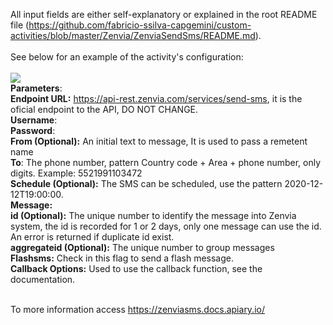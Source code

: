 All input fields are either self-explanatory or explained in the root README file (<a href="https://github.com/fabricio-ssilva-capgemini/custom-activities/blob/master/Zenvia/ZenviaSendSms/README.md">https://github.com/fabricio-ssilva-capgemini/custom-activities/blob/master/Zenvia/ZenviaSendSms/README.md</a>).
<br><br>
See below for an example of the activity's configuration:
<br><br>
<img src="https://github.com/fabricio-ssilva-capgemini/custom-activities/blob/master/Zenvia/ZenviaSendSms/Sample.png?raw=true">
<br>
<b>Parameters</b>:
<br>
<b>Endpoint URL:</b> https://api-rest.zenvia.com/services/send-sms, it is the oficial endpoint to the API, DO NOT CHANGE.
<br>
<b>Username</b>:
<br>
<b>Password</b>: 
<br>
<b>From (Optional):</b> An initial text to message, It is used to pass a remetent name
<br>
<b>To</b>: The phone number, pattern Country code + Area + phone number, only digits. Example: 5521991103472
<br>
<b>Schedule (Optional):</b> The SMS can be scheduled, use the pattern 2020-12-12T19:00:00.
<br>
<b>Message:</b> 
<br>
<b>id (Optional):</b> The unique number to identify the message into Zenvia system, the id is recorded for 1 or 2 days, only one message can use the id. An error is returned if duplicate id exist.
<br>
<b>aggregateid (Optional):</b> The unique number to group messages
<br>
<b>Flashsms:</b> Check in this flag to send a flash message.
<br>
<b>Callback Options:</b> Used to use the callback function, see the documentation.
<br>
<br>

To more information access https://zenviasms.docs.apiary.io/
